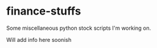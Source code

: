 # finance-stuffs
Some miscellaneous python stock scripts I'm working on. 


Will add info here soonish
